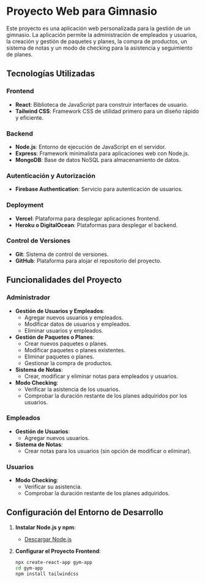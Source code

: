 # Proyecto Web para Gimnasio

Este proyecto es una aplicación web personalizada para la gestión de un gimnasio. La aplicación permite la administración de empleados y usuarios, la creación y gestión de paquetes y planes, la compra de productos, un sistema de notas y un modo de checking para la asistencia y seguimiento de planes.

## Tecnologías Utilizadas

### Frontend
- **React**: Biblioteca de JavaScript para construir interfaces de usuario.
- **Tailwind CSS**: Framework CSS de utilidad primero para un diseño rápido y eficiente.

### Backend
- **Node.js**: Entorno de ejecución de JavaScript en el servidor.
- **Express**: Framework minimalista para aplicaciones web con Node.js.
- **MongoDB**: Base de datos NoSQL para almacenamiento de datos.

### Autenticación y Autorización
- **Firebase Authentication**: Servicio para autenticación de usuarios.

### Deployment
- **Vercel**: Plataforma para desplegar aplicaciones frontend.
- **Heroku o DigitalOcean**: Plataformas para desplegar el backend.

### Control de Versiones
- **Git**: Sistema de control de versiones.
- **GitHub**: Plataforma para alojar el repositorio del proyecto.

## Funcionalidades del Proyecto

### Administrador
- **Gestión de Usuarios y Empleados**:
  - Agregar nuevos usuarios y empleados.
  - Modificar datos de usuarios y empleados.
  - Eliminar usuarios y empleados.
- **Gestión de Paquetes o Planes**:
  - Crear nuevos paquetes o planes.
  - Modificar paquetes o planes existentes.
  - Eliminar paquetes o planes.
  - Gestionar la compra de productos.
- **Sistema de Notas**:
  - Crear, modificar y eliminar notas para empleados y usuarios.
- **Modo Checking**:
  - Verificar la asistencia de los usuarios.
  - Comprobar la duración restante de los planes adquiridos por los usuarios.

### Empleados
- **Gestión de Usuarios**:
  - Agregar nuevos usuarios.
- **Sistema de Notas**:
  - Crear notas para los usuarios (sin opción de modificar o eliminar).

### Usuarios
- **Modo Checking**:
  - Verificar su asistencia.
  - Comprobar la duración restante de los planes adquiridos.

## Configuración del Entorno de Desarrollo

1. **Instalar Node.js y npm**:
   - [Descargar Node.js](https://nodejs.org/)

2. **Configurar el Proyecto Frontend**:
   ```bash
   npx create-react-app gym-app
   cd gym-app
   npm install tailwindcss
